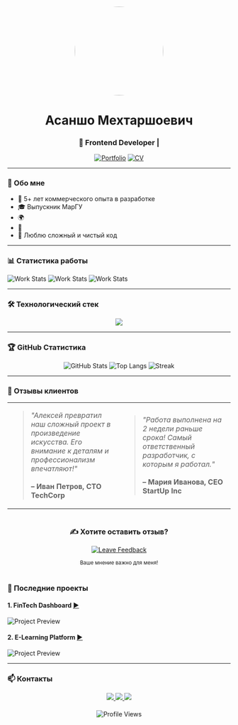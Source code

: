 <!-- Фото и основная информация -->
<div align="center">
  <img src="[C:\Users\asans\OneDrive\Изображения\1718359543060.jpg](https://github.com/Asansho/asansho/blob/9f64fd6fe7cb17d69aadaade757f3c947a11f0b9/94347030.jpeg)" width="200" style="border-radius: 50%"/>
  
  # Асаншо Мехтаршоевич
  ### 🚀 Frontend Developer | 
  
  [![Portfolio](https://img.shields.io/badge/-Портфолио-FF4088?style=for-the-badge)](https://your-portfolio.com)
  [![CV](https://img.shields.io/badge/-Скачать_CV-00AB6B?style=for-the-badge)](https://drive.google.com/your-cv)
</div>

---

### 📖 Обо мне
- 💼 5+ лет коммерческого опыта в разработке
- 🎓 Выпускник МарГУ
- 🌍 
- 🧠 
- 🎯 Люблю сложный и чистый код

---

### 📊 Статистика работы
![Work Stats](https://img.shields.io/badge/ПРОЕКТЫ%20ЗАВЕРШЕНЫ-48-00ccff?style=flat-square)
![Work Stats](https://img.shields.io/badge/КОД%20РЕВЬЮ-1200%20PRs-00ccff?style=flat-square)
![Work Stats](https://img.shields.io/badge/ОШИБОК%20ИСПРАВЛЕНО-95%25-00ccff?style=flat-square)

---

### 🛠 Технологический стек
<div align="center">
  <img src="https://skillicons.dev/icons?i=react,ts,js,redux,nextjs,graphql,sass,tailwind,webpack,jest,git,figma" />
</div>

---

### 🏆 GitHub Статистика
<div align="center">
  
  ![GitHub Stats](https://github-readme-stats.vercel.app/api?username=username&show_icons=true&theme=radical)
  ![Top Langs](https://github-readme-stats.vercel.app/api/top-langs/?username=username&layout=compact&theme=radical)
  ![Streak](https://streak-stats.demolab.com?user=username&theme=radical)

</div>

---

### 📝 Отзывы клиентов
<table>
  <tr>
    <td width="50%">
      <blockquote>
      <i>"Алексей превратил наш сложный проект в произведение искусства. Его внимание к деталям и профессионализм впечатляют!"</i>
      <br><br>
      <b>– Иван Петров, CTO TechCorp</b>
      </blockquote>
    </td>
    <td width="50%">
      <blockquote>
      <i>"Работа выполнена на 2 недели раньше срока! Самый ответственный разработчик, с которым я работал."</i>
      <br><br>
      <b>– Мария Иванова, CEO StartUp Inc</b>
      </blockquote>
    </td>
  </tr>
</table>

<div align="center" style="margin: 40px 0">
  <h3>✍️ Хотите оставить отзыв?</h3>
  
  [![Leave Feedback](https://img.shields.io/badge/-НАПИСАТЬ_ОТЗЫВ-00C853?style=for-the-badge&logo=googleforms&logoColor=white)](https://forms.gle/your-form-link)
  
  <sub>Ваше мнение важно для меня!</sub>
</div>

### 🎯 Последние проекты

#### 1. FinTech Dashboard [▶️](https://example.com)
![Project Preview](https://i.imgur.com/project-preview1.gif)


#### 2. E-Learning Platform [▶️](https://example.com)
![Project Preview](https://i.imgur.com/project-preview2.gif)


---

### 📫 Контакты
<div align="center">
  <a href="https://t.me/your_telegram">
    <img src="https://img.shields.io/badge/Telegram-26A5E4?style=for-the-badge&logo=telegram&logoColor=white" />
  </a>
  <a href="mailto:your@email.com">
    <img src="https://img.shields.io/badge/Email-EA4335?style=for-the-badge&logo=gmail&logoColor=white" />
  </a>
  <a href="https://linkedin.com/in/your-profile">
    <img src="https://img.shields.io/badge/LinkedIn-0A66C2?style=for-the-badge&logo=linkedin&logoColor=white" />
  </a>
</div>

<div align="center" style="margin-top: 20px">
  <img src="https://komarev.com/ghpvc/?username=your-username&style=flat-square&color=blue" alt="Profile Views"/>
</div>
